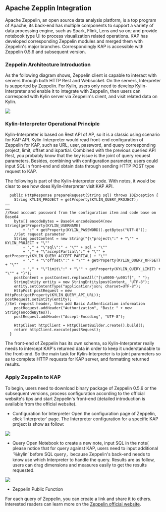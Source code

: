 ## Apache Zepplin Integration

Apache Zeppelin, an open source data analysis platform, is a top program of Apache; its back-end has multiple components to support a variety of data processing engine, such as Spark, Flink, Lens and so on; and provide notebook type UI to process visualization related operations. KAP has developed  corresponding Zeppelin modules and merged them with Zeppelin's major branches.  Correspondingly KAP is accessible with Zeppelin 0.5.6 and subsequent version.

### Zeppelin Architecture Introduction
As the following diagram shows, Zeppelin client is capable to interact  with servers through both HTTP Rest and Websocket. On the servers, Interpreter is supported by Zeppelin. For Kylin, users only need to develop Kylin-Interpreter and enable it to integrate with Zeppelin, then users can correspond with Kylin server via Zeppelin's client, and visit related data on Kylin.

![](images/zeppelin/zeppelin_arc.png)

### Kylin-Interpreter Operational Principle
Kylin-Interpreter is based on Rest API of AP, so it is a classic using scenario for KAP API. Kylin-Interpreter would read front-end configuration of Zeppelin for KAP, such as URL, user, password, and  query corresponding project, limit, offset and ispartial. Combined with the previous queried API Rest, you probably know that the key issue is the joint of query request parameters. Besides, combining with configuration parameter, users could input SQL in front-end and obtain data through sending HTTP POST type request to KAP. 

The following is part of the Kylin-Interpreter code. With notes, it would be clear to see how does Kylin-Interpreter visit KAP API. 

```
  public HttpResponse prepareRequest(String sql) throws IOException {
    String KYLIN_PROJECT = getProperty(KYLIN_QUERY_PROJECT);
……
……
//Read account password from the configuration item and code base on Base64 
    byte[] encodeBytes = Base64.encodeBase64(new String(getProperty(KYLIN_USERNAME)
        + ":" + getProperty(KYLIN_PASSWORD)).getBytes("UTF-8"));
    //Set request parameter
    String postContent = new String("{\"project\":" + "\"" + KYLIN_PROJECT + "\""
        + "," + "\"sql\":" + "\"" + sql + "\""
        + "," + "\"acceptPartial\":" + "\"" + getProperty(KYLIN_QUERY_ACCEPT_PARTIAL) + "\""
        + "," + "\"offset\":" + "\"" + getProperty(KYLIN_QUERY_OFFSET) + "\""
        + "," + "\"limit\":" + "\"" + getProperty(KYLIN_QUERY_LIMIT) + "\"" + "}");
    postContent = postContent.replaceAll("[\u0000-\u001f]", " ");
    StringEntity entity = new StringEntity(postContent, "UTF-8");
    entity.setContentType("application/json; charset=UTF-8");
    HttpPost postRequest = new HttpPost(getProperty(KYLIN_QUERY_API_URL));
postRequest.setEntity(entity);
//Set request header, then add Basic Authentication information
    postRequest.addHeader("Authorization", "Basic " + new String(encodeBytes));
    postRequest.addHeader("Accept-Encoding", "UTF-8");

    HttpClient httpClient = HttpClientBuilder.create().build();
    return httpClient.execute(postRequest);
  }
```

The front-end of Zeppelin has its own schema, so Kylin-Interpreter really needs to intercept KAP's returned data in order to keep it understandable to the front-end. So the main task for Kylin-Interpreter is to joint parameters so as to complete HTTP requests for KAP server, and formatting returned results.

### Apply Zeppelin to KAP

To begin, users need to download binary package of Zeppelin 0.5.6 or the subsequent versions, process configuration according to the official website's tips and start Zeppelin's front-end (detailed introduction is available from the official website).

* Configuration for Interpreter
  Open the configuration page of Zeppelin,  click ‘Interpreter’ page. The Interpreter configuration for a specific KAP project is show as follow:

![](images/zeppelin/zeppelin_config.png)

* Query
  Open Notebook to create a new note, input SQL in the note( please notice that for query against KAP, users need to input additional ‘％kylin’ before SQL query，because Zeppelin's back-end needs to know use which Interpreter to handle the query. Results are as follow, users can drag dimensions and measures easily to get the results requested. 

![](images/zeppelin/zeppelin_query.png)

* Zeppelin Public Function

For each query of Zeppelin, you can create a link and share it to others. 
Interested readers can learn more on the [Zeppelin official website]( http://zeppelin.apache.org/).
